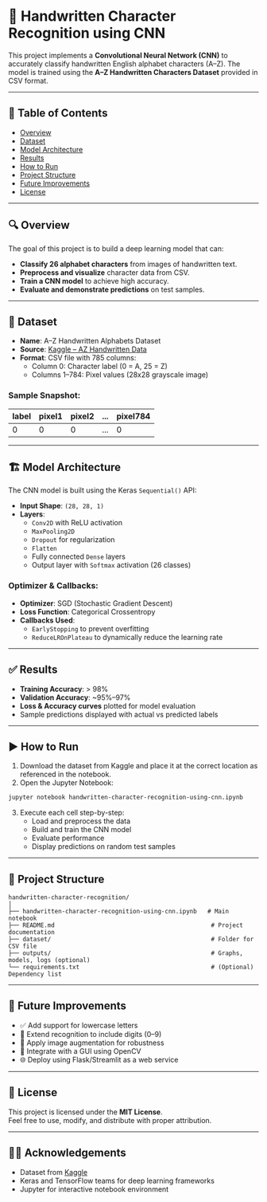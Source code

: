 # 🧠 Handwritten Character Recognition using CNN

This project implements a **Convolutional Neural Network (CNN)** to accurately classify handwritten English alphabet characters (A–Z). The model is trained using the **A–Z Handwritten Characters Dataset** provided in CSV format.

---

## 📌 Table of Contents

- [Overview](#overview)
- [Dataset](#dataset)
- [Model Architecture](#model-architecture)
- [Results](#results)
- [How to Run](#how-to-run)
- [Project Structure](#project-structure)
- [Future Improvements](#future-improvements)
- [License](#license)

---

## 🔍 Overview

The goal of this project is to build a deep learning model that can:
- **Classify 26 alphabet characters** from images of handwritten text.
- **Preprocess and visualize** character data from CSV.
- **Train a CNN model** to achieve high accuracy.
- **Evaluate and demonstrate predictions** on test samples.

---

## 📂 Dataset

- **Name**: A–Z Handwritten Alphabets Dataset  
- **Source**: [Kaggle – AZ Handwritten Data](https://www.kaggle.com/datasets/sachinpatel21/az-handwritten-alphabets-in-csv-format)  
- **Format**: CSV file with 785 columns:  
  - Column 0: Character label (0 = A, 25 = Z)  
  - Columns 1–784: Pixel values (28x28 grayscale image)

### Sample Snapshot:

| label | pixel1 | pixel2 | ... | pixel784 |
|-------|--------|--------|-----|----------|
|   0   |   0    |   0    | ... |    0     |

---

## 🏗️ Model Architecture

The CNN model is built using the Keras `Sequential()` API:

- **Input Shape**: `(28, 28, 1)`
- **Layers**:
  - `Conv2D` with ReLU activation
  - `MaxPooling2D`
  - `Dropout` for regularization
  - `Flatten`
  - Fully connected `Dense` layers
  - Output layer with `Softmax` activation (26 classes)

### Optimizer & Callbacks:

- **Optimizer**: SGD (Stochastic Gradient Descent)
- **Loss Function**: Categorical Crossentropy
- **Callbacks Used**:
  - `EarlyStopping` to prevent overfitting
  - `ReduceLROnPlateau` to dynamically reduce the learning rate

---

## ✅ Results

- **Training Accuracy**: > 98%
- **Validation Accuracy**: ~95%–97%
- **Loss & Accuracy curves** plotted for model evaluation
- Sample predictions displayed with actual vs predicted labels

---


## ▶️ How to Run

1. Download the dataset from Kaggle and place it at the correct location as referenced in the notebook.
2. Open the Jupyter Notebook:

```bash
jupyter notebook handwritten-character-recognition-using-cnn.ipynb
```

3. Execute each cell step-by-step:
   - Load and preprocess the data
   - Build and train the CNN model
   - Evaluate performance
   - Display predictions on random test samples

---

## 📁 Project Structure

```
handwritten-character-recognition/
│
├── handwritten-character-recognition-using-cnn.ipynb   # Main notebook
├── README.md                                            # Project documentation
├── dataset/                                             # Folder for CSV file
├── outputs/                                             # Graphs, models, logs (optional)
└── requirements.txt                                     # (Optional) Dependency list
```

---

## 🚀 Future Improvements

- ✅ Add support for lowercase letters  
- 🔢 Extend recognition to include digits (0–9)  
- 🎨 Apply image augmentation for robustness  
- 📱 Integrate with a GUI using OpenCV  
- 🌐 Deploy using Flask/Streamlit as a web service  

---

## 📄 License

This project is licensed under the **MIT License**.  
Feel free to use, modify, and distribute with proper attribution.

---

## 🙋‍♂️ Acknowledgements

- Dataset from [Kaggle](https://www.kaggle.com/datasets/sachinpatel21/az-handwritten-alphabets-in-csv-format)  
- Keras and TensorFlow teams for deep learning frameworks  
- Jupyter for interactive notebook environment  
